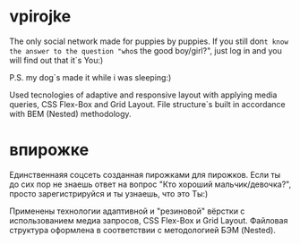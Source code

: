 # vpirojke
The only social network made for puppies by puppies. If you still don`t know the answer to the question "who`s the good boy/girl?",
just log in and you will find out that it`s You:)

P.S. my dog`s made it while i was sleeping:)

Used tecnologies of adaptive and responsive layout with applying media queries, CSS Flex-Box and Grid Layout. File structure`s built in accordance with BEM (Nested) methodology.


# впирожке
Единственнаяя соцсеть созданная пирожками для пирожков. Если ты до сих пор не знаешь ответ на вопрос "Кто хороший мальчик/девочка?", просто зарегистрируйся и ты узнаешь, что это Ты:)

Применены технологии адаптивной и "резиновой" вёрстки с использованием медиа запросов, CSS Flex-Box и Grid Layout. Файловая структура оформлена в соответствии с методологией БЭМ (Nested).
